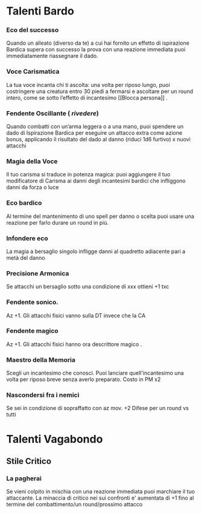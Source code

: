 # Talenti Bardo

### Eco del successo
Quando un alleato (diverso da te) a cui hai fornito un effetto di ispirazione Bardica supera con successo la prova con una reazione immediata puoi immediatamente riassegnare il dado.
### Voce Carismatica
La tua voce incanta chi ti ascolta: una volta per riposo lungo, puoi costringere una creatura entro 30 piedi a fermarsi e ascoltare per un round intero, come se sotto l’effetto di incantesimo [[Blocca persona]] .
### Fendente Oscillante ( *rivedere*)
Quando combatti con un’arma leggera o a una mano, puoi spendere un dado di Ispirazione Bardica per eseguire un attacco extra come azione bonus, applicando il risultato del dado al danno (riduci 1d6 furtivo) x nuovi attacchi
### Magia della Voce
Il tuo carisma si traduce in potenza magica: puoi aggiungere il tuo modificatore di Carisma ai danni degli incantesimi bardici che infliggono danni da forza  o luce
### Eco bardico
Al termine del mantenimento di uno spell per danno o scelta puoi usare una reazione per farlo durare un round in più.
### Infondere eco
La magia a bersaglio singolo infligge danni al quadretto adiacente pari a metà del danno
### Precisione Armonica
Se attacchi un bersaglio sotto una condizione di xxx ottieni +1 txc
### Fendente sonico. 
Az +1. Gli attacchi fisici vanno sulla DT invece che la CA
### Fendente magico
Az +1. Gli attacchi fisici hanno ora descrittore magico . 
### Maestro della Memoria
Scegli un incantesimo che conosci. Puoi lanciare quell'incantesimo una volta per riposo breve senza averlo preparato. Costo in PM x2
### Nascondersi fra i nemici
Se sei in condizione di sopraffatto con az mov. +2 Difese per un round vs tutti
# Talenti Vagabondo
## Stile Critico
### La pagherai
Se vieni colpito in mischia con una reazione immediata puoi marchiare il tuo attaccante.
La minaccia di critico nei sui confronti e' aumentata di +1 fino al termine del combattimento/un round/prossimo attacco